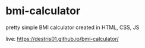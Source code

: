 # bmi-calculator

pretty simple BMI calculator created in HTML, CSS, JS

live: https://destris01.github.io/bmi-calculator/
